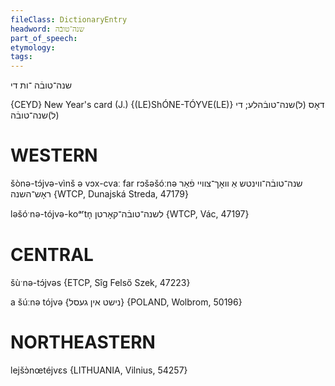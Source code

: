 ```yaml
---
fileClass: DictionaryEntry
headword: שנה־טובֿה
part_of_speech: 
etymology: 
tags: 
---
```

שנה־טובֿה
־ות
די

{CEYD}
New Year's card (J.) {(LE)ShÓNE-TÓYVE(LE)} דאָס (ל)שנה־טובֿהלע; די (ל)שנה־טובֿה

WESTERN
========

šònə-tɔ́jvə-vìnš ə vɔx-cvaː far rɔšəšóːnə שנה־טובֿה־ווינטש אַ וואָך־צוויי פֿאַר ראָש־השנה {WTCP, Dunajská Streda, 47179}

ləšóˑnə-tójvə-koᵃʳtn̩ לשנה־טובֿה־קאָרטן {WTCP, Vác, 47197}

CENTRAL
========

šùˑnə-tɔ́jvəs {ETCP, Sîg Felső Szek, 47223}

a šúːnə tójvə {נישט אין געסל} {POLAND, Wolbrom, 50196}

NORTHEASTERN
==============

lejšɔ̀nœtéjvɛs {LITHUANIA, Vilnius, 54257}